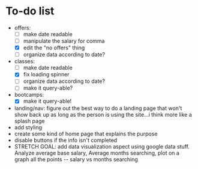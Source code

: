 # To-do list

- offers:
  - [ ] make date readable
  - [ ] manipulate the salary for comma
  - [x] edit the "no offers" thing
  - [ ] organize data according to date?
- classes:
  - [ ] make date readable
  - [x] fix loading spinner
  - [ ] organize data according to date?
  - [ ] make it query-able?
- bootcamps:
  - [x] make it query-able!
- landing/nav: figure out the best way to do a landing page that won't show back up as long as the person is using the site...i think more like a splash page
- add styling
- create some kind of home page that explains the purpose
- disable buttons if the info isn't completed
- STRETCH GOAL: add data visualization aspect using google data stuff. Analyze average base salary, Average months searching, plot on a graph all the points -- salary vs months searching
